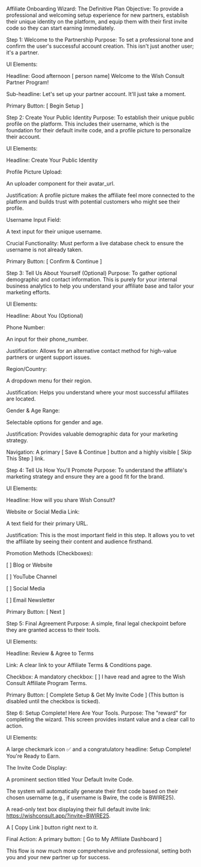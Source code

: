 Affiliate Onboarding Wizard: The Definitive Plan
Objective: To provide a professional and welcoming setup experience for new partners, establish their unique identity on the platform, and equip them with their first invite code so they can start earning immediately.

Step 1: Welcome to the Partnership
Purpose: To set a professional tone and confirm the user's successful account creation. This isn't just another user; it's a partner.

UI Elements:

Headline: Good afternoon [ person name] Welcome  to the Wish Consult Partner Program!

Sub-headline: Let's set up your partner account. It'll just take a moment.

Primary Button: [ Begin Setup ]

Step 2: Create Your Public Identity
Purpose: To establish their unique public profile on the platform. This includes their username, which is the foundation for their default invite code, and a profile picture to personalize their account.

UI Elements:

Headline: Create Your Public Identity

Profile Picture Upload:

An uploader component for their avatar_url.

Justification: A profile picture makes the affiliate feel more connected to the platform and builds trust with potential customers who might see their profile.

Username Input Field:

A text input for their unique username.

Crucial Functionality: Must perform a live database check to ensure the username is not already taken.

Primary Button: [ Confirm & Continue ]

Step 3: Tell Us About Yourself (Optional)
Purpose: To gather optional demographic and contact information. This is purely for your internal business analytics to help you understand your affiliate base and tailor your marketing efforts.

UI Elements:

Headline: About You (Optional)

Phone Number:

An input for their phone_number.

Justification: Allows for an alternative contact method for high-value partners or urgent support issues.

Region/Country:

A dropdown menu for their region.

Justification: Helps you understand where your most successful affiliates are located.

Gender & Age Range:

Selectable options for gender and age.

Justification: Provides valuable demographic data for your marketing strategy.

Navigation: A primary [ Save & Continue ] button and a highly visible [ Skip This Step ] link.

Step 4: Tell Us How You'll Promote
Purpose: To understand the affiliate's marketing strategy and ensure they are a good fit for the brand.

UI Elements:

Headline: How will you share Wish Consult?

Website or Social Media Link:

A text field for their primary URL.

Justification: This is the most important field in this step. It allows you to vet the affiliate by seeing their content and audience firsthand.

Promotion Methods (Checkboxes):

[ ] Blog or Website

[ ] YouTube Channel

[ ] Social Media

[ ] Email Newsletter

Primary Button: [ Next ]

Step 5: Final Agreement
Purpose: A simple, final legal checkpoint before they are granted access to their tools.

UI Elements:

Headline: Review & Agree to Terms

Link: A clear link to your Affiliate Terms & Conditions page.

Checkbox: A mandatory checkbox: [ ] I have read and agree to the Wish Consult Affiliate Program Terms.

Primary Button: [ Complete Setup & Get My Invite Code ] (This button is disabled until the checkbox is ticked).

Step 6: Setup Complete! Here Are Your Tools.
Purpose: The "reward" for completing the wizard. This screen provides instant value and a clear call to action.

UI Elements:

A large checkmark icon ✅ and a congratulatory headline: Setup Complete! You're Ready to Earn.

The Invite Code Display:

A prominent section titled Your Default Invite Code.

The system will automatically generate their first code based on their chosen username (e.g., if username is Bwire, the code is BWIRE25).

A read-only text box displaying their full default invite link: https://wishconsult.app/?invite=BWIRE25.

A [ Copy Link ] button right next to it.

Final Action: A primary button: [ Go to My Affiliate Dashboard ]

This flow is now much more comprehensive and professional, setting both you and your new partner up for success.